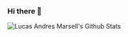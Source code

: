 ### Hi there 👋

<!--
**devNica/devNica** is a ✨ _special_ ✨ repository because its `README.md` (this file) appears on your GitHub profile.

Here are some ideas to get you started:

- 🔭 I’m currently working on ...
- 🌱 I’m currently learning ...
- 👯 I’m looking to collaborate on ...
- 🤔 I’m looking for help with ...
- 💬 Ask me about ...
- 📫 How to reach me: ...
- 😄 Pronouns: ...
- ⚡ Fun fact: ...
-->

![Lucas Andres Marsell's Github Stats](https://github-readme-stats.vercel.app/api?username=devNica&count_private=true&show_icons=true&include_all_commits=true)
